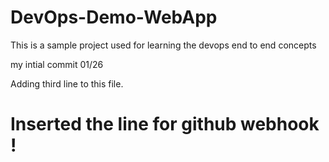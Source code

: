 # DevOps-Demo-WebApp
This is a sample project used for learning the devops end to end concepts

my intial commit 01/26

Adding third line to this file.
# Inserted the line for github webhook !
